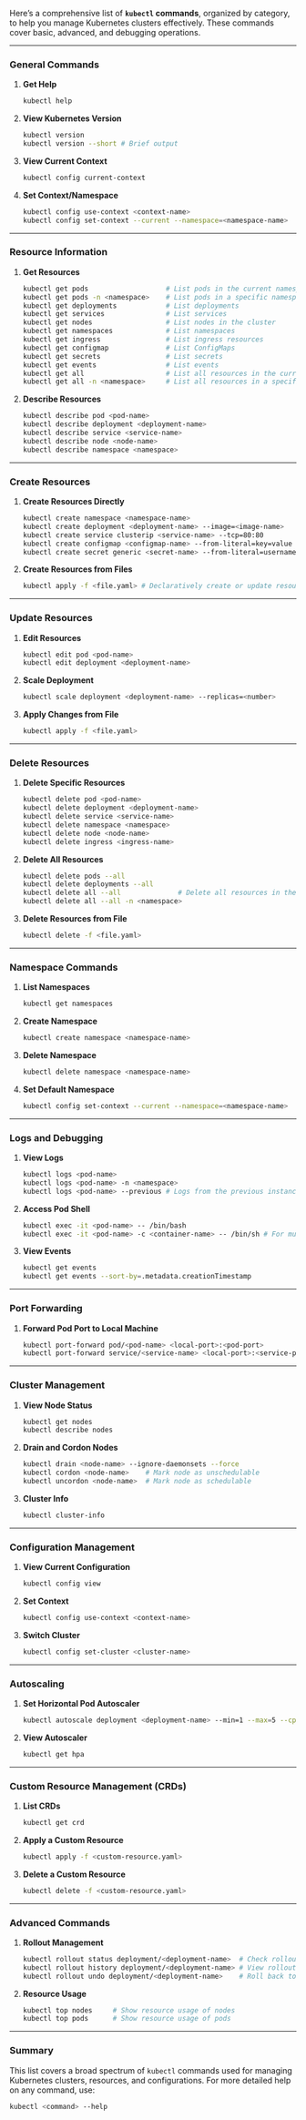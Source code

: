 Here’s a comprehensive list of **`kubectl` commands**, organized by category, to help you manage Kubernetes clusters effectively. These commands cover basic, advanced, and debugging operations.

---

### **General Commands**
1. **Get Help**
   ```bash
   kubectl help
   ```

2. **View Kubernetes Version**
   ```bash
   kubectl version
   kubectl version --short # Brief output
   ```

3. **View Current Context**
   ```bash
   kubectl config current-context
   ```

4. **Set Context/Namespace**
   ```bash
   kubectl config use-context <context-name>
   kubectl config set-context --current --namespace=<namespace-name>
   ```

---

### **Resource Information**

1. **Get Resources**
   ```bash
   kubectl get pods                   # List pods in the current namespace
   kubectl get pods -n <namespace>    # List pods in a specific namespace
   kubectl get deployments            # List deployments
   kubectl get services               # List services
   kubectl get nodes                  # List nodes in the cluster
   kubectl get namespaces             # List namespaces
   kubectl get ingress                # List ingress resources
   kubectl get configmap              # List ConfigMaps
   kubectl get secrets                # List secrets
   kubectl get events                 # List events
   kubectl get all                    # List all resources in the current namespace
   kubectl get all -n <namespace>     # List all resources in a specific namespace
   ```

2. **Describe Resources**
   ```bash
   kubectl describe pod <pod-name>
   kubectl describe deployment <deployment-name>
   kubectl describe service <service-name>
   kubectl describe node <node-name>
   kubectl describe namespace <namespace>
   ```

---

### **Create Resources**

1. **Create Resources Directly**
   ```bash
   kubectl create namespace <namespace-name>
   kubectl create deployment <deployment-name> --image=<image-name>
   kubectl create service clusterip <service-name> --tcp=80:80
   kubectl create configmap <configmap-name> --from-literal=key=value
   kubectl create secret generic <secret-name> --from-literal=username=my-user --from-literal=password=my-pass
   ```

2. **Create Resources from Files**
   ```bash
   kubectl apply -f <file.yaml> # Declaratively create or update resources
   ```

---

### **Update Resources**

1. **Edit Resources**
   ```bash
   kubectl edit pod <pod-name>
   kubectl edit deployment <deployment-name>
   ```

2. **Scale Deployment**
   ```bash
   kubectl scale deployment <deployment-name> --replicas=<number>
   ```

3. **Apply Changes from File**
   ```bash
   kubectl apply -f <file.yaml>
   ```

---

### **Delete Resources**

1. **Delete Specific Resources**
   ```bash
   kubectl delete pod <pod-name>
   kubectl delete deployment <deployment-name>
   kubectl delete service <service-name>
   kubectl delete namespace <namespace>
   kubectl delete node <node-name>
   kubectl delete ingress <ingress-name>
   ```

2. **Delete All Resources**
   ```bash
   kubectl delete pods --all
   kubectl delete deployments --all
   kubectl delete all --all              # Delete all resources in the namespace
   kubectl delete all --all -n <namespace>
   ```

3. **Delete Resources from File**
   ```bash
   kubectl delete -f <file.yaml>
   ```

---

### **Namespace Commands**

1. **List Namespaces**
   ```bash
   kubectl get namespaces
   ```

2. **Create Namespace**
   ```bash
   kubectl create namespace <namespace-name>
   ```

3. **Delete Namespace**
   ```bash
   kubectl delete namespace <namespace-name>
   ```

4. **Set Default Namespace**
   ```bash
   kubectl config set-context --current --namespace=<namespace-name>
   ```

---

### **Logs and Debugging**

1. **View Logs**
   ```bash
   kubectl logs <pod-name>
   kubectl logs <pod-name> -n <namespace>
   kubectl logs <pod-name> --previous # Logs from the previous instance of the pod
   ```

2. **Access Pod Shell**
   ```bash
   kubectl exec -it <pod-name> -- /bin/bash
   kubectl exec -it <pod-name> -c <container-name> -- /bin/sh # For multi-container pods
   ```

3. **View Events**
   ```bash
   kubectl get events
   kubectl get events --sort-by=.metadata.creationTimestamp
   ```

---

### **Port Forwarding**

1. **Forward Pod Port to Local Machine**
   ```bash
   kubectl port-forward pod/<pod-name> <local-port>:<pod-port>
   kubectl port-forward service/<service-name> <local-port>:<service-port>
   ```

---

### **Cluster Management**

1. **View Node Status**
   ```bash
   kubectl get nodes
   kubectl describe nodes
   ```

2. **Drain and Cordon Nodes**
   ```bash
   kubectl drain <node-name> --ignore-daemonsets --force
   kubectl cordon <node-name>    # Mark node as unschedulable
   kubectl uncordon <node-name>  # Mark node as schedulable
   ```

3. **Cluster Info**
   ```bash
   kubectl cluster-info
   ```

---

### **Configuration Management**

1. **View Current Configuration**
   ```bash
   kubectl config view
   ```

2. **Set Context**
   ```bash
   kubectl config use-context <context-name>
   ```

3. **Switch Cluster**
   ```bash
   kubectl config set-cluster <cluster-name>
   ```

---

### **Autoscaling**

1. **Set Horizontal Pod Autoscaler**
   ```bash
   kubectl autoscale deployment <deployment-name> --min=1 --max=5 --cpu-percent=80
   ```

2. **View Autoscaler**
   ```bash
   kubectl get hpa
   ```

---

### **Custom Resource Management (CRDs)**

1. **List CRDs**
   ```bash
   kubectl get crd
   ```

2. **Apply a Custom Resource**
   ```bash
   kubectl apply -f <custom-resource.yaml>
   ```

3. **Delete a Custom Resource**
   ```bash
   kubectl delete -f <custom-resource.yaml>
   ```

---

### **Advanced Commands**

1. **Rollout Management**
   ```bash
   kubectl rollout status deployment/<deployment-name>  # Check rollout status
   kubectl rollout history deployment/<deployment-name> # View rollout history
   kubectl rollout undo deployment/<deployment-name>    # Roll back to the previous version
   ```

2. **Resource Usage**
   ```bash
   kubectl top nodes     # Show resource usage of nodes
   kubectl top pods      # Show resource usage of pods
   ```

---

### Summary

This list covers a broad spectrum of `kubectl` commands used for managing Kubernetes clusters, resources, and configurations. For more detailed help on any command, use:

```bash
kubectl <command> --help
```